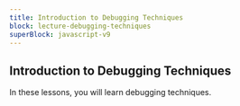 ```yaml
---
title: Introduction to Debugging Techniques
block: lecture-debugging-techniques
superBlock: javascript-v9
---
```


## Introduction to Debugging Techniques

In these lessons, you will learn debugging techniques.
